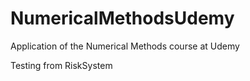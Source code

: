 # NumericalMethodsUdemy
Application of the Numerical Methods course at Udemy

Testing from RiskSystem